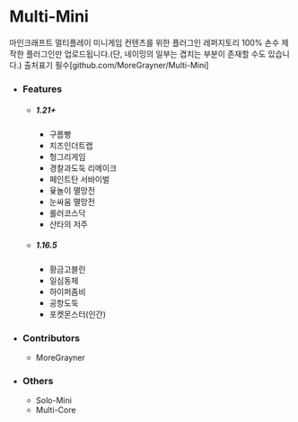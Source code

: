 # Multi-Mini
마인크래프트 멀티플레이 미니게임 컨텐츠를 위한 플러그인 레퍼지토리
100% 손수 제작한 플러그인만 업로드됩니다.(단, 네이밍의 일부는 겹치는 부분이 존재할 수도 있습니다.)
출처표기 필수[github.com/MoreGrayner/Multi-Mini]

* ### Features
  * ##### 1.21+
    * 구름빵
    * 치즈인더트랩
    * 헝그리게임
    * 경찰과도둑 리메이크
    * 페인트탄 서바이벌
    * 윷놀이 멸망전
    * 눈싸움 멸망전
    * 롤러코스닥
    * 산타의 저주
  * ##### 1.16.5
    * 황금고블린
    * 일심동체
    * 하이퍼좀비
    * 공항도둑
    * 포켓몬스터(인간)

* ### Contributors
  * MoreGrayner
 
* ### Others
  * Solo-Mini
  * Multi-Core
